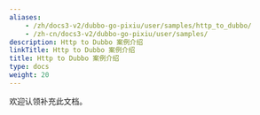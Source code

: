 ```yaml
---
aliases:
    - /zh/docs3-v2/dubbo-go-pixiu/user/samples/http_to_dubbo/
    - /zh-cn/docs3-v2/dubbo-go-pixiu/user/samples/
description: Http to Dubbo 案例介绍
linkTitle: Http to Dubbo 案例介绍
title: Http to Dubbo 案例介绍
type: docs
weight: 20
---
```






欢迎认领补充此文档。